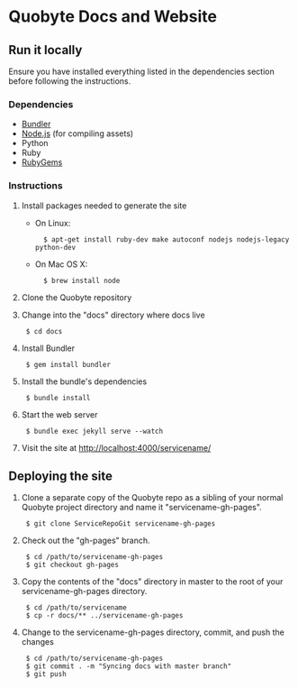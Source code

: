 # Quobyte Docs and Website

## Run it locally

Ensure you have installed everything listed in the dependencies section before
following the instructions.

### Dependencies

* [Bundler](http://bundler.io/)
* [Node.js](http://nodejs.org/) (for compiling assets)
* Python
* Ruby
* [RubyGems](https://rubygems.org/)

### Instructions

1. Install packages needed to generate the site

    * On Linux:

            $ apt-get install ruby-dev make autoconf nodejs nodejs-legacy python-dev
    * On Mac OS X:
    
            $ brew install node

2. Clone the Quobyte repository

3. Change into the "docs" directory where docs live

        $ cd docs

4. Install Bundler

        $ gem install bundler

5. Install the bundle's dependencies

        $ bundle install

6. Start the web server

        $ bundle exec jekyll serve --watch

7. Visit the site at
   [http://localhost:4000/servicename/](http://localhost:4000/servicename/)

## Deploying the site

1. Clone a separate copy of the Quobyte repo as a sibling of your normal
   Quobyte project directory and name it "servicename-gh-pages".

        $ git clone ServiceRepoGit servicename-gh-pages

2. Check out the "gh-pages" branch.

        $ cd /path/to/servicename-gh-pages
        $ git checkout gh-pages

3. Copy the contents of the "docs" directory in master to the root of your
   servicename-gh-pages directory.

        $ cd /path/to/servicename
        $ cp -r docs/** ../servicename-gh-pages

4. Change to the servicename-gh-pages directory, commit, and push the changes

        $ cd /path/to/servicename-gh-pages
        $ git commit . -m "Syncing docs with master branch"
        $ git push
